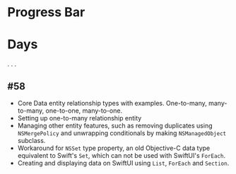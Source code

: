 # Progress Bar

# Days
.
.
.
## #58
- Core Data entity relationship types with examples. One-to-many, many-to-many, one-to-one, many-to-one.
- Setting up one-to-many relationship entity
- Managing other entity features, such as removing duplicates using `NSMergePolicy` and unwrapping conditionals by making `NSManagedObject` subclass.
- Workaround for `NSSet` type property, an old Objective-C data type equivalent to Swift's `Set`, which can not be used with SwiftUI's `ForEach`.
- Creating and displaying data on SwiftUI using `List`, `ForEach` and `Section`.
